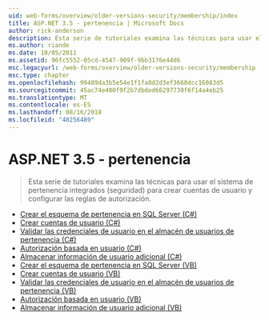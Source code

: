 ```yaml
---
uid: web-forms/overview/older-versions-security/membership/index
title: ASP.NET 3.5 - pertenencia | Microsoft Docs
author: rick-anderson
description: Esta serie de tutoriales examina las técnicas para usar el sistema de pertenencia integrados (seguridad) para crear cuentas de usuario y configurar las reglas de autorización.
ms.author: riande
ms.date: 10/05/2011
ms.assetid: 96fc5552-05cd-4547-909f-9bb3176e44d6
msc.legacyurl: /web-forms/overview/older-versions-security/membership
msc.type: chapter
ms.openlocfilehash: 99409da3b5e54e1f1fa0d2d3ef3668dcc16083d5
ms.sourcegitcommit: 45ac74e400f9f2b7dbded66297730f6f14a4eb25
ms.translationtype: MT
ms.contentlocale: es-ES
ms.lasthandoff: 08/16/2018
ms.locfileid: "48256489"
---
```

<a name="aspnet-35---membership"></a>ASP.NET 3.5 - pertenencia
====================
> Esta serie de tutoriales examina las técnicas para usar el sistema de pertenencia integrados (seguridad) para crear cuentas de usuario y configurar las reglas de autorización.


- [Crear el esquema de pertenencia en SQL Server (C#)](creating-the-membership-schema-in-sql-server-cs.md)
- [Crear cuentas de usuario (C#)](creating-user-accounts-cs.md)
- [Validar las credenciales de usuario en el almacén de usuarios de pertenencia (C#)](validating-user-credentials-against-the-membership-user-store-cs.md)
- [Autorización basada en usuario (C#)](user-based-authorization-cs.md)
- [Almacenar información de usuario adicional (C#)](storing-additional-user-information-cs.md)
- [Crear el esquema de pertenencia en SQL Server (VB)](creating-the-membership-schema-in-sql-server-vb.md)
- [Crear cuentas de usuario (VB)](creating-user-accounts-vb.md)
- [Validar las credenciales de usuario en el almacén de usuarios de pertenencia (VB)](validating-user-credentials-against-the-membership-user-store-vb.md)
- [Autorización basada en usuario (VB)](user-based-authorization-vb.md)
- [Almacenar información de usuario adicional (VB)](storing-additional-user-information-vb.md)
